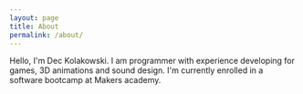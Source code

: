 ```yaml
---
layout: page
title: About
permalink: /about/
---
```


Hello, I'm Dec Kolakowski. I am programmer with experience developing for games, 3D animations and sound design. I'm currently enrolled in a software bootcamp at Makers academy.


<!--stackedit_data:
eyJoaXN0b3J5IjpbLTM0ODc1NjBdfQ==
-->